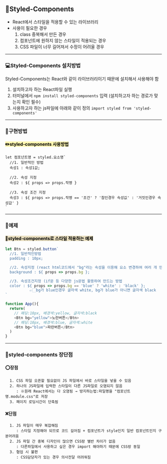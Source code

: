 ## 📖Styled-Components
- React에서 스타일을 적용할 수 있는 라이브러리
- 사용이 필요한 경우
  1. class 중복해서 만든 경우
  2. 컴포넌트에 원하지 않는 스타일이 적용되는 경우
  3. CSS 파일이 너무 길어져서 수정이 어려울 경우
  
* * *

### 💻Styled-Components 설치방법
Styled-Components는 React와 같이 라이브러리이기 때문에 설치해서 사용해야 함

1. 설치하고자 하는 React파일 실행
2. 터미널에서 ```npm install styled-components``` 입력
   (설치하고자 하는 경로가 맞는지 확인 필수)
3. 사용하고자 하는 js파일에 아래와 같이 정의
   ```import styled from 'styled-components'```

* * *

### 📝구현방법
#### <mark style='background-color:#FFF5B1'>✏️styled-components 사용방법</mark>
```
let 컴포넌트명 = styled.요소명`
  //1. 일반적인 방법
  속성1 : 속성1값;   
  
  //2. 속성 지정
  속성2 : ${ props => props.작명 }   
  
  //3. 속성 조건 지정
  속성3 : ${ props => props.작명 == '조건' ? '참인경우 속성깂' : '거짓인경우 속성값' }
`
```
* * *

### 📜예제
#### <mark style='background-color:#E7DDBE'>📌styled-components로 스타일 적용하는 예제</mark>
```javascript
let Btn = styled.button`
  //1. 일반적인방법
  padding : 10px;  

  //2. 속성지정 (react html코드에서 "bg"라는 속성을 이용해 요소 변경하여 여러 개 만드는 방법)
  background : ${ props => props.bg };

  //3. 속성조건지정 (if문 등 다양한 js문법 활용하여 만드는 방법
  color : ${ props => props.bg == 'blue' ? 'white' : 'black' };
           👉🏻bg가 blue인경우 글자색 white, bg가 blue가 아니면 글자색 black
`

function App(){
  return(
  	// 패딩:10px, 배경색:yellow, 글자색:black
  	<Btn bg="yellow">노란버튼</Btn> 
  	// 패딩:10px, 배경색:blue, 글자색:white
  	<Btn bg="blue">파란버튼</Btn>
  )
}
```
* * *

### 📕styled-components 장단점
#### ⭕장점
```
  1. CSS 파일 오픈할 필요없이 JS 파일에서 바로 스타일을 넣을 수 있음
  2. 하나의 JS파일에 입력한 스타일이 다른 JS파일로 오염되지 않음
     : ※원래 React에서는 다 오염됨 → 방지하는법:파일명을 "컴포넌트명.module.css"로 저장
  3. 페이지 로딩시간이 단축됨 
```

#### ❌단점
```
  1. JS 파일이 매우 복잡해짐 
     : 스타일 지정해야 되므로 코드 길어짐 + 컴포넌트가 style인지 일반 컴포넌트인지 구분어려움
  2. JS 파일 간 중복 디자인이 많으면 CSS랑 별반 차이가 없음
     : 다른파일에서 사용하고 싶은 경우 import 해야하기 때문에 CSS랑 동일
  3. 협업 시 불편
     : CSS담당자가 있는 경우 의사전달 어려워짐
```